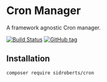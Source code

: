 # Cron Manager

A framework agnostic Cron manager.

[![Build Status](https://travis-ci.org/SidRoberts/cron.svg?branch=master)](https://travis-ci.org/SidRoberts/cron)
[![GitHub tag](https://img.shields.io/github/tag/sidroberts/cron.svg?maxAge=2592000)]()



## Installation

```bash
composer require sidroberts/cron
```
